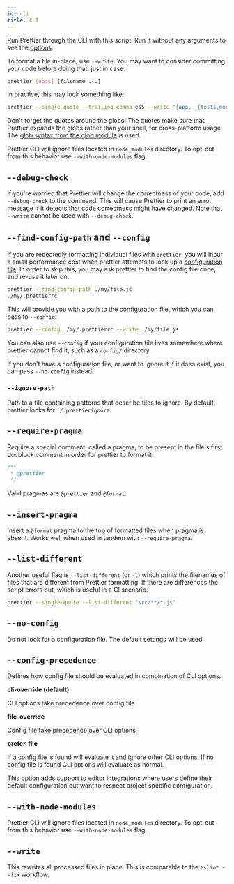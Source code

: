 ```yaml
---
id: cli
title: CLI
---
```


Run Prettier through the CLI with this script. Run it without any
arguments to see the [options](options.md).

To format a file in-place, use `--write`. You may want to consider
committing your code before doing that, just in case.

```bash
prettier [opts] [filename ...]
```

In practice, this may look something like:

```bash
prettier --single-quote --trailing-comma es5 --write "{app,__{tests,mocks}__}/**/*.js"
```

Don't forget the quotes around the globs! The quotes make sure that Prettier
expands the globs rather than your shell, for cross-platform usage.
The [glob syntax from the glob module](https://github.com/isaacs/node-glob/blob/master/README.md#glob-primer)
is used.

Prettier CLI will ignore files located in `node_modules` directory. To opt-out from this behavior use `--with-node-modules` flag.

## `--debug-check`

If you're worried that Prettier will change the correctness of your code, add `--debug-check` to the command.
This will cause Prettier to print an error message if it detects that code correctness might have changed.
Note that `--write` cannot be used with `--debug-check`.

## `--find-config-path` and `--config`

If you are repeatedly formatting individual files with `prettier`, you will incur a small performance cost
when prettier attempts to look up a [configuration file](configuration.md). In order to skip this, you may
ask prettier to find the config file once, and re-use it later on.

```bash
prettier --find-config-path ./my/file.js
./my/.prettierrc
```

This will provide you with a path to the configuration file, which you can pass to `--config`:

```bash
prettier --config ./my/.prettierrc --write ./my/file.js
```

You can also use `--config` if your configuration file lives somewhere where prettier cannot find it,
such as a `config/` directory.

If you don't have a configuration file, or want to ignore it if it does exist,
you can pass `--no-config` instead.

### `--ignore-path`

Path to a file containing patterns that describe files to ignore.  By default, prettier looks for `./.prettierignore`.

## `--require-pragma`

Require a special comment, called a pragma, to be present in the file's first docblock comment in order for prettier to format it.
```js
/**
 * @prettier
 */
```

Valid pragmas are `@prettier` and `@format`.

## `--insert-pragma`

Insert a `@format` pragma to the top of formatted files when pragma is absent.
Works well when used in tandem with `--require-pragma`.

## `--list-different`

Another useful flag is `--list-different` (or `-l`) which prints the filenames of files that are different from Prettier formatting. If there are differences the script errors out, which is useful in a CI scenario.

```bash
prettier --single-quote --list-different "src/**/*.js"
```

## `--no-config`

Do not look for a configuration file.  The default settings will be used.

## `--config-precedence`

Defines how config file should be evaluated in combination of CLI options.

**cli-override (default)**

CLI options take precedence over config file

**file-override**

Config file take precedence over CLI options

**prefer-file**

If a config file is found will evaluate it and ignore other CLI options. If no config file is found CLI options will evaluate as normal.

This option adds support to editor integrations where users define their default configuration but want to respect project specific configuration.

## `--with-node-modules`

Prettier CLI will ignore files located in `node_modules` directory. To opt-out from this behavior use `--with-node-modules` flag.

## `--write`

This rewrites all processed files in place.  This is comparable to the `eslint --fix` workflow.
